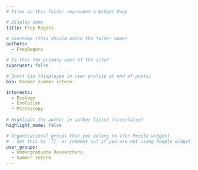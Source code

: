 ```yaml
---
# Files in this folder represent a Widget Page

# Display name
title: Frey Rogers

# Username (this should match the folder name)
authors:
  - FreyRogers

# Is this the primary user of the site?
superuser: false

# Short bio (displayed in user profile at end of posts)
bio: Former summer intern. 

interests:
  - Ecology
  - Evolution
  - Microscopy
      
# Highlight the author in author lists? (true/false)
highlight_name: false

# Organizational groups that you belong to (for People widget)
#   Set this to `[]` or comment out if you are not using People widget.
user_groups:
  - Undergraduate Researchers
  - Summer Intern
---
```



